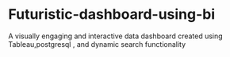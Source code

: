 # Futuristic-dashboard-using-bi
A visually engaging and interactive data dashboard created using Tableau,postgresql , and dynamic search functionality
